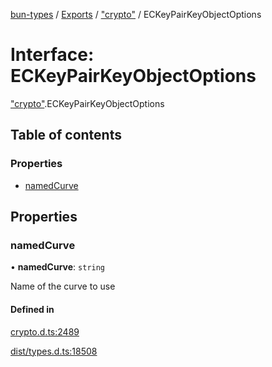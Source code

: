 [bun-types](https://github.com/oven-sh/bun-types/blob/master/api-docs/README.md) / [Exports](https://github.com/oven-sh/bun-types/blob/master/api-docs/modules.md) / ["crypto"](https://github.com/oven-sh/bun-types/blob/master/api-docs/modules/crypto_.md) / ECKeyPairKeyObjectOptions

# Interface: ECKeyPairKeyObjectOptions

["crypto"](https://github.com/oven-sh/bun-types/blob/master/api-docs/modules/crypto_.md).ECKeyPairKeyObjectOptions

## Table of contents

### Properties

- [namedCurve](https://github.com/oven-sh/bun-types/blob/master/api-docs/interfaces/crypto_.ECKeyPairKeyObjectOptions.md#namedcurve)

## Properties

### namedCurve

• **namedCurve**: `string`

Name of the curve to use

#### Defined in

[crypto.d.ts:2489](https://github.com/valgaze/bun-types/blob/6f8dbf8/crypto.d.ts#L2489)

[dist/types.d.ts:18508](https://github.com/valgaze/bun-types/blob/6f8dbf8/dist/types.d.ts#L18508)
